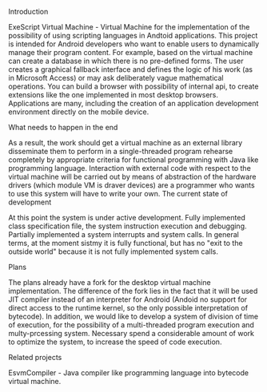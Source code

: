 Introduction

ExeScript Virtual Machine - Virtual Machine for the implementation of the possibility of using scripting languages in Andtoid applications. This project is intended for Android developers who want to enable users to dynamically manage their program content. For example, based on the virtual machine can create a database in which there is no pre-defined forms. The user creates a graphical fallback interface and defines the logic of his work (as in Microsoft Access) or may ask deliberately vague mathematical operations. You can build a browser with possibility of internal api, to create extensions like the one implemented in most desktop browsers. Applications are many, including the creation of an application development environment directly on the mobile device.

What needs to happen in the end

As a result, the work should get a virtual machine as an external library disseminate them to perform in a single-threaded program rehearse completely by appropriate criteria for functional programming with Java like programming language. Interaction with external code with respect to the virtual machine will be carried out by means of abstraction of the hardware drivers (which module VM is draver devices) are a programmer who wants to use this system will have to write your own.
The current state of development

At this point the system is under active development. Fully implemented class specification file, the system instruction execution and debugging.
Partially implemented a system interrupts and system calls. In general terms, at the moment sistmy it is fully functional, but has no "exit to the outside world" because it is not fully implemented system calls.

Plans

The plans already have a fork for the desktop virtual machine implementation. The difference of the fork lies in the fact that it will be used JIT compiler instead of an interpreter for Android (Andoid no support for direct access to the runtime kernel, so the only possible interpretation of bytecode). In addition, we would like to develop a system of division of time of execution, for the possibility of a multi-threaded program execution and multy-prcessing system. Necessary spend a considerable amount of work to optimize the system, to increase the speed of code execution.

Related projects

EsvmCompiler - Java compiler like programming language into bytecode virtual machine.
